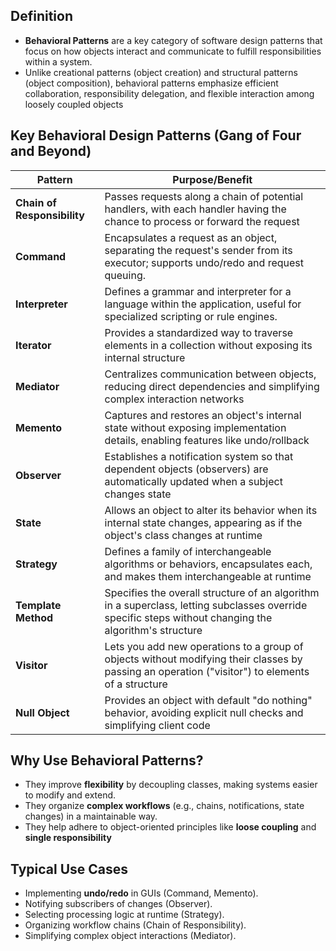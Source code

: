 ## **Definition**

- **Behavioral Patterns** are a key category of software design patterns that focus on how objects interact and communicate to fulfill responsibilities within a system. 
- Unlike creational patterns (object creation) and structural patterns (object composition), behavioral patterns emphasize efficient collaboration, responsibility delegation, and flexible interaction among loosely coupled objects

## **Key Behavioral Design Patterns (Gang of Four and Beyond)**

| Pattern                     | Purpose/Benefit                                                                                                                                        |
| --------------------------- | ------------------------------------------------------------------------------------------------------------------------------------------------------ |
| **Chain of Responsibility** | Passes requests along a chain of potential handlers, with each handler having the chance to process or forward the request                             |
| **Command**                 | Encapsulates a request as an object, separating the request's sender from its executor; supports undo/redo and request queuing.                        |
| **Interpreter**             | Defines a grammar and interpreter for a language within the application, useful for specialized scripting or rule engines.                             |
| **Iterator**                | Provides a standardized way to traverse elements in a collection without exposing its internal structure                                               |
| **Mediator**                | Centralizes communication between objects, reducing direct dependencies and simplifying complex interaction networks                                   |
| **Memento**                 | Captures and restores an object's internal state without exposing implementation details, enabling features like undo/rollback                         |
| **Observer**                | Establishes a notification system so that dependent objects (observers) are automatically updated when a subject changes state                         |
| **State**                   | Allows an object to alter its behavior when its internal state changes, appearing as if the object's class changes at runtime                          |
| **Strategy**                | Defines a family of interchangeable algorithms or behaviors, encapsulates each, and makes them interchangeable at runtime                              |
| **Template Method**         | Specifies the overall structure of an algorithm in a superclass, letting subclasses override specific steps without changing the algorithm's structure |
| **Visitor**                 | Lets you add new operations to a group of objects without modifying their classes by passing an operation ("visitor") to elements of a structure       |
| **Null Object**             | Provides an object with default "do nothing" behavior, avoiding explicit null checks and simplifying client code                                       |

## **Why Use Behavioral Patterns?**

- They improve **flexibility** by decoupling classes, making systems easier to modify and extend.
- They organize **complex workflows** (e.g., chains, notifications, state changes) in a maintainable way.
- They help adhere to object-oriented principles like **loose coupling** and **single responsibility**

## **Typical Use Cases**

- Implementing **undo/redo** in GUIs (Command, Memento).
- Notifying subscribers of changes (Observer).
- Selecting processing logic at runtime (Strategy).
- Organizing workflow chains (Chain of Responsibility).
- Simplifying complex object interactions (Mediator).